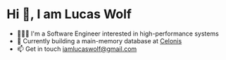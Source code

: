 # Hi 👋, I am Lucas Wolf</h1>

 - 👨🏼‍💻 I'm a Software Engineer interested in high-performance systems
 - 🚀 Currently building a main-memory database at [Celonis][celonis]
 - 📫 Get in touch iamlucaswolf@gmail.com

 [celonis]: https://www.celonis.com